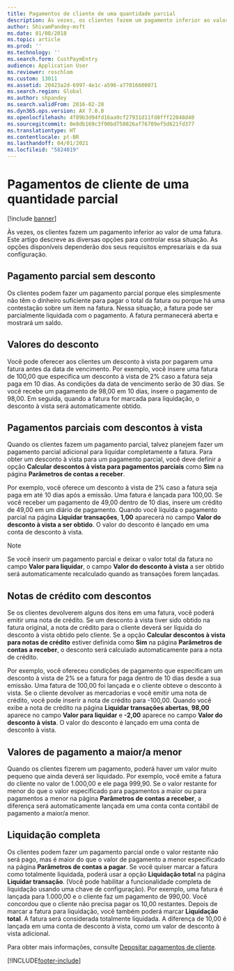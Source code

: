 ```yaml
---
title: Pagamentos de cliente de uma quantidade parcial
description: Às vezes, os clientes fazem um pagamento inferior ao valor de uma fatura. Este artigo descreve as diversas opções para controlar essa situação. As opções disponíveis dependerão dos seus requisitos empresariais e da sua configuração.
author: ShivamPandey-msft
ms.date: 01/08/2018
ms.topic: article
ms.prod: ''
ms.technology: ''
ms.search.form: CustPaymEntry
audience: Application User
ms.reviewer: roschlom
ms.custom: 13011
ms.assetid: 20423a2d-6997-4e1c-a596-a77016600071
ms.search.region: Global
ms.author: shpandey
ms.search.validFrom: 2016-02-28
ms.dyn365.ops.version: AX 7.0.0
ms.openlocfilehash: 4f89b3d94fd16aa9cf27931d11fd8fff22048d40
ms.sourcegitcommit: 0e8db169c3f90bd750826af76709ef5d621fd377
ms.translationtype: HT
ms.contentlocale: pt-BR
ms.lasthandoff: 04/01/2021
ms.locfileid: "5824019"
---
```

# <a name="customer-payments-for-a-partial-amount"></a>Pagamentos de cliente de uma quantidade parcial

[!include [banner](../includes/banner.md)]

Às vezes, os clientes fazem um pagamento inferior ao valor de uma fatura. Este artigo descreve as diversas opções para controlar essa situação. As opções disponíveis dependerão dos seus requisitos empresariais e da sua configuração.

<a name="partial-payment-with-no-discount"></a>Pagamento parcial sem desconto
--------------------------------

Os clientes podem fazer um pagamento parcial porque eles simplesmente não têm o dinheiro suficiente para pagar o total da fatura ou porque há uma contestação sobre um item na fatura. Nessa situação, a fatura pode ser parcialmente liquidada com o pagamento. A fatura permanecerá aberta e mostrará um saldo.

## <a name="discount-amounts"></a>Valores do desconto
Você pode oferecer aos clientes um desconto à vista por pagarem uma fatura antes da data de vencimento. Por exemplo, você insere uma fatura de 100,00 que especifica um desconto à vista de 2% caso a fatura seja paga em 10 dias. As condições da data de vencimento serão de 30 dias. Se você recebe um pagamento de 98,00 em 10 dias, insere o pagamento de 98,00. Em seguida, quando a fatura for marcada para liquidação, o desconto à vista será automaticamente obtido.

## <a name="partial-payments-with-cash-discounts"></a>Pagamentos parciais com descontos à vista
Quando os clientes fazem um pagamento parcial, talvez planejem fazer um pagamento parcial adicional para liquidar completamente a fatura. Para obter um desconto à vista para um pagamento parcial, você deve definir a opção **Calcular descontos à vista para pagamentos parciais** como **Sim** na página **Parâmetros de contas a receber**. 

Por exemplo, você oferece um desconto à vista de 2% caso a fatura seja paga em até 10 dias após a emissão. Uma fatura é lançada para 100,00. Se você receber um pagamento de 49,00 dentro de 10 dias, insere um crédito de 49,00 em um diário de pagamento. Quando você liquida o pagamento parcial na página **Liquidar transações**, **1,00** aparecerá no campo **Valor do desconto à vista a ser obtido**. O valor do desconto é lançado em uma conta de desconto à vista. 

> [!NOTE] 
> Se você inserir um pagamento parcial e deixar o valor total da fatura no campo **Valor para liquidar**, o campo **Valor do desconto à vista** a ser obtido será automaticamente recalculado quando as transações forem lançadas.

## <a name="credit-notes-with-discounts"></a>Notas de crédito com descontos
Se os clientes devolverem alguns dos itens em uma fatura, você poderá emitir uma nota de crédito. Se um desconto à vista tiver sido obtido na fatura original, a nota de crédito para o cliente deverá ser líquida do desconto à vista obtido pelo cliente. Se a opção **Calcular descontos à vista para notas de crédito** estiver definida como **Sim** na página **Parâmetros de contas a receber**, o desconto será calculado automaticamente para a nota de crédito. 

Por exemplo, você ofereceu condições de pagamento que especificam um desconto à vista de 2% se a fatura for paga dentro de 10 dias desde a sua emissão. Uma fatura de 100,00 foi lançada e o cliente obteve o desconto à vista. Se o cliente devolver as mercadorias e você emitir uma nota de crédito, você pode inserir a nota de crédito para -100,00. Quando você exibe a nota de crédito na página **Liquidar transações abertas**, **98,00** aparece no campo **Valor para liquidar** e **-2,00** aparece no campo **Valor do desconto à vista**. O valor do desconto é lançado em uma conta de desconto à vista.

## <a name="overpaymentunderpayment-amounts"></a>Valores de pagamento a maior/a menor
Quando os clientes fizerem um pagamento, poderá haver um valor muito pequeno que ainda deverá ser liquidado. Por exemplo, você emite a fatura do cliente no valor de 1.000,00 e ele paga 999,90. Se o valor restante for menor do que o valor especificado para pagamentos a maior ou para pagamentos a menor na página **Parâmetros de contas a receber**, a diferença será automaticamente lançada em uma conta conta contábil de pagamento a maior/a menor.

## <a name="full-settlement"></a>Liquidação completa
Os clientes podem fazer um pagamento parcial onde o valor restante não será pago, mas é maior do que o valor de pagamento a menor especificado na página **Parâmetros de contas a pagar**. Se você quiser marcar a fatura como totalmente liquidada, poderá usar a opção **Liquidação total** na página **Liquidar transação**. (Você pode habilitar a funcionalidade completa de liquidação usando uma chave de configuração). Por exemplo, uma fatura é lançada para 1.000,00 e o cliente faz um pagamento de 990,00. Você concordou que o cliente não precisa pagar os 10,00 restantes. Depois de marcar a fatura para liquidação, você também poderá marcar **Liquidação total**. A fatura será considerada totalmente liquidada. A diferença de 10,00 é lançada em uma conta de desconto à vista, como um valor de desconto à vista adicional.


Para obter mais informações, consulte [Depositar pagamentos de cliente](tasks/deposit-customer-payments.md).


[!INCLUDE[footer-include](../../includes/footer-banner.md)]